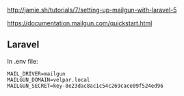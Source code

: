 http://jamie.sh/tutorials/7/setting-up-mailgun-with-laravel-5


https://documentation.mailgun.com/quickstart.html



## Laravel ##

In .env file: 

	MAIL_DRIVER=mailgun
	MAILGUN_DOMAIN=velpar.local
	MAILGUN_SECRET=key-8e23dac8ac1c54c269cace09f524ed96



